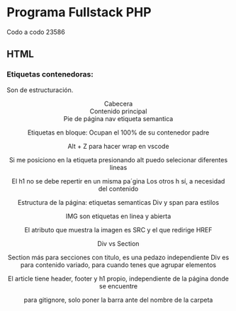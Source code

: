 # Programa Fullstack PHP
Codo a codo 23586

## HTML

### Etiquetas contenedoras:
Son de estructuración.

<header> Cabecera
<main> Contenido principal
<footer> Pie de página
nav etiqueta semantica

Etiquetas en bloque: Ocupan el 100% de su contenedor padre

Alt + Z para hacer wrap en vscode

Si me posiciono en la etiqueta presionando alt puedo selecionar diferentes lineas

El h1 no se debe repertir en un misma pa´gina
Los otros h sí, a necesidad del contenido
 

Estructura de la página: etiquetas semanticas
Div y span para estilos
 
IMG son etiquetas en linea y abierta

El atributo que muestra la imagen es SRC y el que redirige HREF


Div vs Section

Section más para secciones con titulo, es una pedazo independiente
Div es para contenido variado, para cuando tenes que agrupar elementos


El article tiene header, footer y h1 propio, independiente de la página donde se encuentre

para gitignore, solo poner la barra ante del nombre de la carpeta
